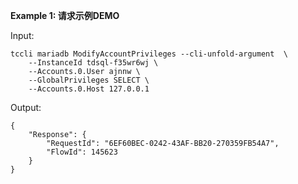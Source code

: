 **Example 1: 请求示例DEMO**



Input: 

```
tccli mariadb ModifyAccountPrivileges --cli-unfold-argument  \
    --InstanceId tdsql-f35wr6wj \
    --Accounts.0.User ajnnw \
    --GlobalPrivileges SELECT \
    --Accounts.0.Host 127.0.0.1
```

Output: 
```
{
    "Response": {
        "RequestId": "6EF60BEC-0242-43AF-BB20-270359FB54A7",
        "FlowId": 145623
    }
}
```

